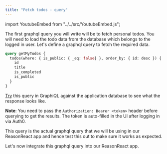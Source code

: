 ```yaml
---
title: "Fetch todos - query"
---
```


import YoutubeEmbed from "../../src/YoutubeEmbed.js";

The first graphql query you will write will be to fetch personal todos. You will need to load the todo data from the database which belongs to the logged in user. Let's define a graphql query to fetch the required data.

```graphql
query getMyTodos {
  todos(where: { is_public: { _eq: false} }, order_by: { id: desc }) {
    id
    title
    is_completed
    is_public
  }
}
```

[Try](https://learn.hasura.io/graphql/graphiql) this query in GraphiQL against the application database to see what the response looks like.

**Note**: You need to pass the `Authorization: Bearer <token>` header before querying to get the results. The token is auto-filled in the UI after logging in via Auth0.

This query is the actual graphql query that we will be using in our ReasonReact app and hence test this out to make sure it works as expected.

Let's now integrate this graphql query into our ReasonReact app.